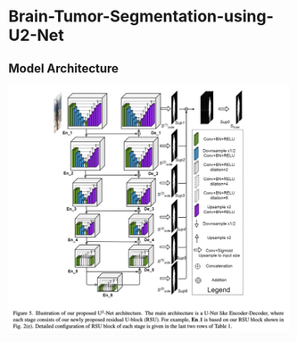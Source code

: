 # Brain-Tumor-Segmentation-using-U2-Net

















## Model Architecture
![Model Architecture](images/model_arch.png)
